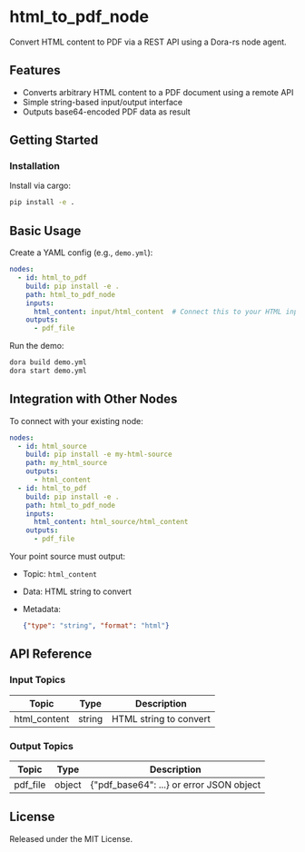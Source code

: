 # html_to_pdf_node

Convert HTML content to PDF via a REST API using a Dora-rs node agent.

## Features
- Converts arbitrary HTML content to a PDF document using a remote API
- Simple string-based input/output interface
- Outputs base64-encoded PDF data as result

## Getting Started

### Installation
Install via cargo:
```bash
pip install -e .
```

## Basic Usage

Create a YAML config (e.g., `demo.yml`):

```yaml
nodes:
  - id: html_to_pdf
    build: pip install -e .
    path: html_to_pdf_node
    inputs:
      html_content: input/html_content  # Connect this to your HTML input node
    outputs:
      - pdf_file
```

Run the demo:

```bash
dora build demo.yml
dora start demo.yml
```


## Integration with Other Nodes

To connect with your existing node:

```yaml
nodes:
  - id: html_source
    build: pip install -e my-html-source
    path: my_html_source
    outputs:
      - html_content
  - id: html_to_pdf
    build: pip install -e .
    path: html_to_pdf_node
    inputs:
      html_content: html_source/html_content
    outputs:
      - pdf_file
```

Your point source must output:

* Topic: `html_content`
* Data: HTML string to convert
* Metadata:

  ```json
  {"type": "string", "format": "html"}
  ```

## API Reference

### Input Topics

| Topic         | Type   | Description             |
| -------------|--------|-------------------------|
| html_content  | string | HTML string to convert  |

### Output Topics

| Topic     | Type    | Description                               |
|-----------|---------|-------------------------------------------|
| pdf_file  | object  | {"pdf_base64": ...} or error JSON object |


## License

Released under the MIT License.
